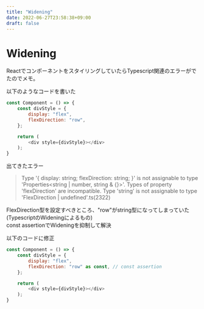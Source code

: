 ```yaml
---
title: "Widening"
date: 2022-06-27T23:58:38+09:00
draft: false
---
```


# Widening

ReactでコンポーネントをスタイリングしていたらTypescript関連のエラーがでたのでメモ。

以下のようなコードを書いた
``` js
const Component = () => {
    const divStyle = {
        display: "flex",
        flexDirection: "row",
    };

    return (
        <div style={divStyle}></div>
    );
}
```

出てきたエラー
> Type '{ display: string; flexDirection: string; }' is not assignable to type 'Properties<string | number, string & {}>'.
  Types of property 'flexDirection' are incompatible.
    Type 'string' is not assignable to type 'FlexDirection | undefined'.ts(2322)

FlexDirection型を設定すべきところ、"row"がstring型になってしまっていた (TypescriptのWideningによるもの)  
const assertionでWideningを抑制して解決

以下のコードに修正
``` js
const Component = () => {
    const divStyle = {
        display: "flex",
        flexDirection: "row" as const, // const assertion
    };

    return (
        <div style={divStyle}></div>
    );
}
```

